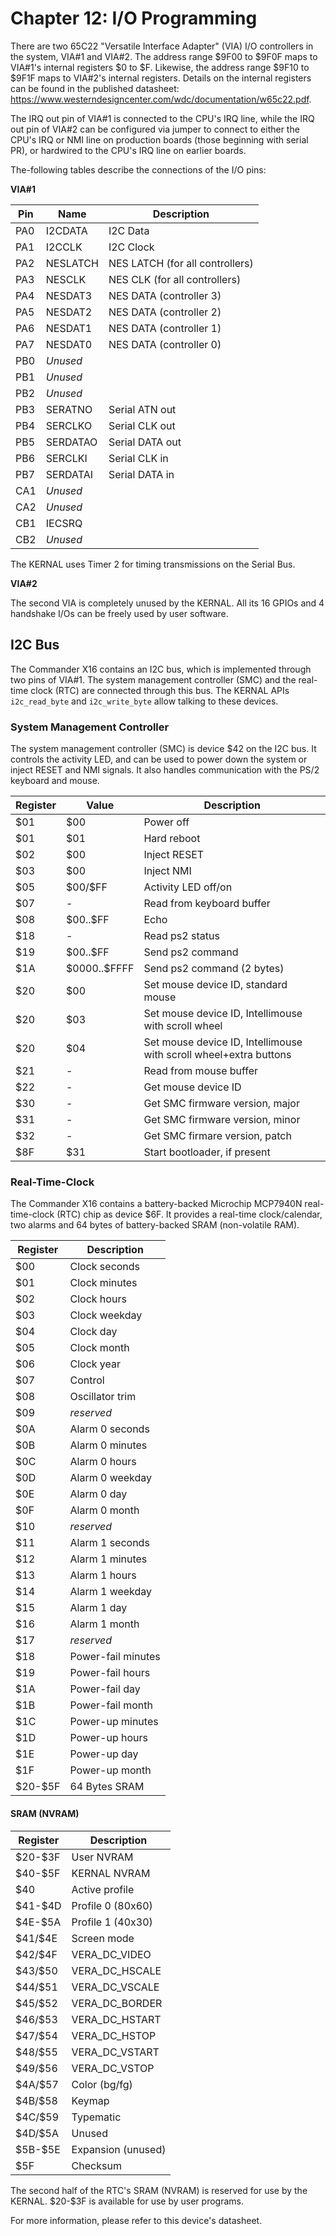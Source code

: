 
# Chapter 12: I/O Programming

There are two 65C22 "Versatile Interface Adapter" (VIA) I/O controllers in the system, VIA#1 and VIA#2. The address range \$9F00 to \$9F0F maps to VIA#1's internal registers \$0 to \$F. Likewise, the address range \$9F10 to \$9F1F maps to VIA#2's internal registers. Details on the internal registers can be found in the published datasheet: <https://www.westerndesigncenter.com/wdc/documentation/w65c22.pdf>.

The IRQ out pin of VIA#1 is connected to the CPU's IRQ line, while the IRQ out pin of VIA#2 can be configured via jumper to connect to either the CPU's IRQ or NMI line on production boards (those beginning with serial PR), or hardwired to the CPU's IRQ line on earlier boards.

The-following tables describe the connections of the I/O pins:

**VIA#1**

|Pin  |Name      | Description                     |
|-----|----------|---------------------------------|
| PA0 | I2CDATA  | I2C Data                        |
| PA1 | I2CCLK   | I2C Clock                       |
| PA2 | NESLATCH | NES LATCH (for all controllers) |
| PA3 | NESCLK   | NES CLK   (for all controllers) |
| PA4 | NESDAT3  | NES DATA  (controller 3)        |
| PA5 | NESDAT2  | NES DATA  (controller 2)        |
| PA6 | NESDAT1  | NES DATA  (controller 1)        |
| PA7 | NESDAT0  | NES DATA  (controller 0)        |
| PB0 | _Unused_ |                                 |
| PB1 | _Unused_ |                                 |
| PB2 | _Unused_ |                                 |
| PB3 | SERATNO  | Serial ATN  out                 |
| PB4 | SERCLKO  | Serial CLK  out                 |
| PB5 | SERDATAO | Serial DATA out                 |
| PB6 | SERCLKI  | Serial CLK  in                  |
| PB7 | SERDATAI | Serial DATA in                  |
| CA1 | _Unused_ |                                 |
| CA2 | _Unused_ |                                 |
| CB1 | IECSRQ   |                                 |
| CB2 | _Unused_ |                                 |

The KERNAL uses Timer 2 for timing transmissions on the Serial Bus.

**VIA#2**

The second VIA is completely unused by the KERNAL. All its 16 GPIOs and 4 handshake I/Os can be freely used by user software.

## I2C Bus

The Commander X16 contains an I2C bus, which is implemented through two pins of VIA#1. The system management controller (SMC) and the real-time clock (RTC) are connected through this bus. The KERNAL APIs `i2c_read_byte` and `i2c_write_byte` allow talking to these devices.

### System Management Controller

The system management controller (SMC) is device $42 on the I2C bus. It controls the activity LED, and can be used to power down the system or inject RESET and NMI signals. It also handles communication with
the PS/2 keyboard and mouse.

| Register | Value          | Description               |
|----------|----------------|---------------------------|
| $01      | $00            | Power off                 |
| $01      | $01            | Hard reboot               |
| $02      | $00            | Inject RESET              |
| $03      | $00            | Inject NMI                |
| $05      | \$00/\$FF      | Activity LED off/on       |
| $07      | -              | Read from keyboard buffer |
| $08      | \$00..\$FF     | Echo                      |
| $18      | -              | Read ps2 status           |
| $19      | \$00..\$FF     | Send ps2 command          |
| $1A      | \$0000..\$FFFF | Send ps2 command (2 bytes) |
| $20      | $00            | Set mouse device ID, standard mouse |
| $20      | $03            | Set mouse device ID, Intellimouse with scroll wheel |
| $20      | $04            | Set mouse device ID, Intellimouse with scroll wheel+extra buttons |
| $21      | -              | Read from mouse buffer    |
| $22      | -              | Get mouse device ID |
| $30      | -              | Get SMC firmware version, major |
| $31      | -              | Get SMC firmware version, minor |
| $32      | -              | Get SMC firmare version, patch |
| $8F      | $31            | Start bootloader, if present |  

### Real-Time-Clock

The Commander X16 contains a battery-backed Microchip MCP7940N real-time-clock (RTC) chip as device $6F. It provides a real-time clock/calendar, two alarms and 64 bytes of battery-backed SRAM (non-volatile RAM).

| Register | Description        |
|----------|--------------------|
| $00      | Clock seconds      |
| $01      | Clock minutes      |
| $02      | Clock hours        |
| $03      | Clock weekday      |
| $04      | Clock day          |
| $05      | Clock month        |
| $06      | Clock year         |
| $07      | Control            |
| $08      | Oscillator trim    |
| $09      | _reserved_         |
| $0A      | Alarm 0 seconds    |
| $0B      | Alarm 0 minutes    |
| $0C      | Alarm 0 hours      |
| $0D      | Alarm 0 weekday    |
| $0E      | Alarm 0 day        |
| $0F      | Alarm 0 month      |
| $10      | _reserved_         |
| $11      | Alarm 1 seconds    |
| $12      | Alarm 1 minutes    |
| $13      | Alarm 1 hours      |
| $14      | Alarm 1 weekday    |
| $15      | Alarm 1 day        |
| $16      | Alarm 1 month      |
| $17      | _reserved_         |
| $18      | Power-fail minutes |
| $19      | Power-fail hours   |
| $1A      | Power-fail day     |
| $1B      | Power-fail month   |
| $1C      | Power-up minutes   |
| $1D      | Power-up hours     |
| $1E      | Power-up day       |
| $1F      | Power-up month     |
| \$20-\$5F  | 64 Bytes SRAM      |

####  SRAM (NVRAM)
| Register  | Description        |
|-----------|--------------------|
| \$20-\$3F | User NVRAM         |
| \$40-\$5F | KERNAL NVRAM       |
| $40       | Active profile     |
| \$41-\$4D | Profile 0 (80x60)  |
| \$4E-\$5A | Profile 1 (40x30)  |
| \$41/\$4E | Screen mode        |
| \$42/\$4F | VERA_DC_VIDEO      |
| \$43/\$50 | VERA_DC_HSCALE     |
| \$44/\$51 | VERA_DC_VSCALE     |
| \$45/\$52 | VERA_DC_BORDER     |
| \$46/\$53 | VERA_DC_HSTART     |
| \$47/\$54 | VERA_DC_HSTOP      |
| \$48/\$55 | VERA_DC_VSTART     |
| \$49/\$56 | VERA_DC_VSTOP      |
| \$4A/\$57 | Color (bg/fg)      |
| \$4B/\$58 | Keymap             |
| \$4C/\$59 | Typematic          |
| \$4D/\$5A | Unused             |
| \$5B-\$5E | Expansion (unused) |
| $5F       | Checksum           |


The second half of the RTC's SRAM (NVRAM) is reserved for use by the KERNAL. \$20-\$3F is available for use by user programs.

For more information, please refer to this device's datasheet.

<!-- For PDF formatting -->
<div class="page-break"></div>
